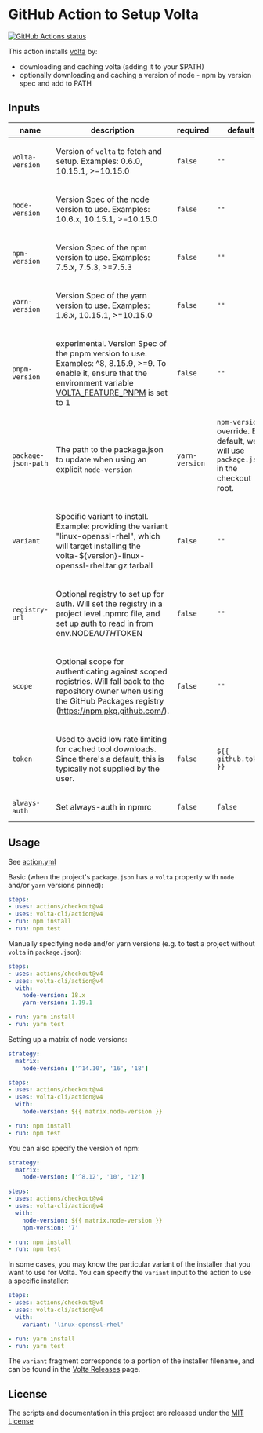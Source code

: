 # GitHub Action to Setup Volta

<p align="left">
  <a href="https://github.com/volta-cli/action"><img alt="GitHub Actions status" src="https://github.com/volta-cli/action/workflows/CI/badge.svg"></a>
</p>

This action installs [volta](https://volta.sh) by:

- downloading and caching volta (adding it to your $PATH)
- optionally downloading and caching a version of node - npm by version spec and add to PATH

<!-- action-docs-inputs action="action.yml" -->
## Inputs

| name | description | required | default |
| --- | --- | --- | --- |
| `volta-version` | <p>Version of <code>volta</code> to fetch and setup. Examples: 0.6.0, 10.15.1, &gt;=10.15.0</p> | `false` | `""` |
| `node-version` | <p>Version Spec of the node version to use.  Examples: 10.6.x, 10.15.1, &gt;=10.15.0</p> | `false` | `""` |
| `npm-version` | <p>Version Spec of the npm version to use.  Examples: 7.5.x, 7.5.3, &gt;=7.5.3</p> | `false` | `""` |
| `yarn-version` | <p>Version Spec of the yarn version to use.  Examples: 1.6.x, 10.15.1, &gt;=10.15.0</p> | `false` | `""` |
| `pnpm-version`      | <p>experimental. Version Spec of the pnpm version to use.  Examples: ^8, 8.15.9, &gt;=9. To enable it, ensure that the environment variable [VOLTA_FEATURE_PNPM](https://docs.volta.sh/advanced/pnpm) is set to 1</p> | `false` | `""` |
| `package-json-path` | <p>The path to the package.json to update when using an explicit <code>node-version</code> | <code>yarn-version</code> | <code>npm-version</code> override. By default, we will use <code>package.json</code> in the checkout root.</p> | `false` | `""` |
| `variant` | <p>Specific variant to install. Example: providing the variant "linux-openssl-rhel", which will target installing the volta-${version}-linux-openssl-rhel.tar.gz tarball</p> | `false` | `""` |
| `registry-url` | <p>Optional registry to set up for auth. Will set the registry in a project level .npmrc file, and set up auth to read in from env.NODE<em>AUTH</em>TOKEN</p> | `false` | `""` |
| `scope` | <p>Optional scope for authenticating against scoped registries. Will fall back to the repository owner when using the GitHub Packages registry (https://npm.pkg.github.com/).</p> | `false` | `""` |
| `token` | <p>Used to avoid low rate limiting for cached tool downloads.  Since there's a default, this is typically not supplied by the user.</p> | `false` | `${{ github.token }}` |
| `always-auth` | <p>Set always-auth in npmrc</p> | `false` | `false` |
<!-- action-docs-inputs action="action.yml" -->

## Usage

See [action.yml](action.yml)

Basic (when the project's `package.json` has a `volta` property with `node` and/or `yarn` versions pinned):

```yaml
steps:
- uses: actions/checkout@v4
- uses: volta-cli/action@v4
- run: npm install
- run: npm test
```

Manually specifying node and/or yarn versions (e.g. to test a project without `volta` in `package.json`):

```yaml
steps:
- uses: actions/checkout@v4
- uses: volta-cli/action@v4
  with:
    node-version: 18.x
    yarn-version: 1.19.1

- run: yarn install
- run: yarn test
```

Setting up a matrix of node versions:

```yaml
strategy:
  matrix:
    node-version: ['^14.10', '16', '18']

steps:
- uses: actions/checkout@v4
- uses: volta-cli/action@v4
  with:
    node-version: ${{ matrix.node-version }}

- run: npm install
- run: npm test
```

You can also specify the version of npm:

```yaml
strategy:
  matrix:
    node-version: ['^8.12', '10', '12']

steps:
- uses: actions/checkout@v4
- uses: volta-cli/action@v4
  with:
    node-version: ${{ matrix.node-version }}
    npm-version: '7'

- run: npm install
- run: npm test
```

In some cases, you may know the particular variant of the installer that you want to use for Volta. You can specify the `variant` input to the action to use a specific installer:

```yaml
steps:
- uses: actions/checkout@v4
- uses: volta-cli/action@v4
  with:
    variant: 'linux-openssl-rhel'

- run: yarn install
- run: yarn test
```

The `variant` fragment corresponds to a portion of the installer filename, and can be found in the [Volta Releases](https://github.com/volta-cli/volta/releases) page.

## License

The scripts and documentation in this project are released under the [MIT License](LICENSE)
